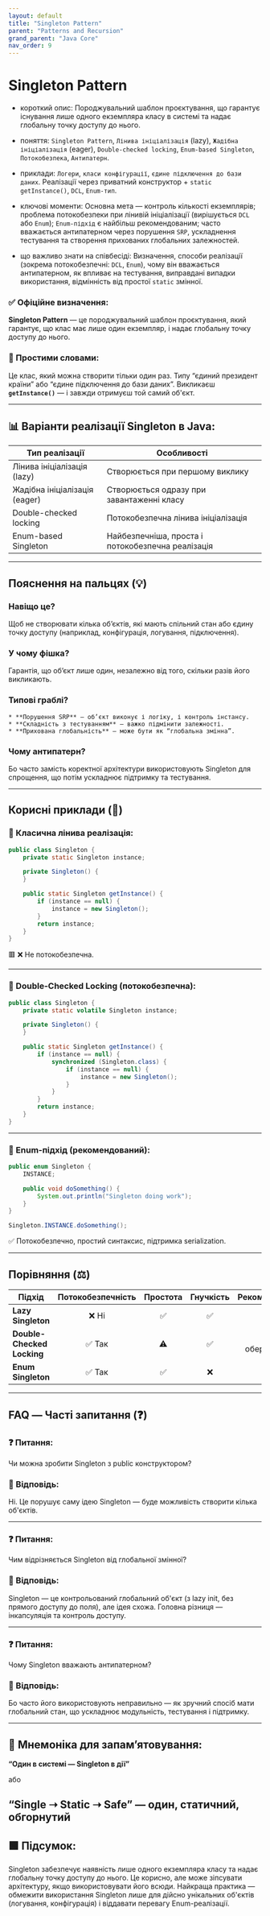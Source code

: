 ```yaml
---
layout: default
title: "Singleton Pattern"
parent: "Patterns and Recursion"
grand_parent: "Java Core"
nav_order: 9
---
```


# Singleton Pattern

* короткий опис: Породжувальний шаблон проєктування, що гарантує існування лише одного екземпляра класу в системі та надає глобальну точку доступу до нього.

* поняття: `Singleton Pattern`, `Лінива ініціалізація` (lazy), `Жадібна ініціалізація` (eager), `Double-checked locking`, `Enum-based Singleton`, `Потокобезпека`, `Антипатерн`.

* приклади: `Логери`, `класи конфігурації`, `єдине підключення до бази даних`. Реалізації через приватний конструктор + `static getInstance()`, `DCL`, `Enum-тип`.

* ключові моменти: Основна мета — контроль кількості екземплярів; проблема потокобезпеки при лінивій ініціалізації (вирішується `DCL` або `Enum`); `Enum-підхід` є найбільш рекомендованим; часто вважається антипатерном через порушення `SRP`, ускладнення тестування та створення прихованих глобальних залежностей.

* що важливо знати на співбесіді: Визначення, способи реалізації (зокрема потокобезпечні: `DCL`, `Enum`), чому він вважається антипатерном, як впливає на тестування, виправдані випадки використання, відмінність від простої `static` змінної.

### **✅ Офіційне визначення:**

**Singleton Pattern** — це породжувальний шаблон проєктування, який гарантує, що клас має лише один екземпляр, і надає глобальну точку доступу до нього.

### **🧠 Простими словами:**

Це клас, який можна створити тільки один раз. Типу “єдиний президент країни” або “єдине підключення до бази даних”. Викликаєш **`getInstance()`** — і завжди отримуєш той самий об'єкт.

---

## **📊 Варіанти реалізації Singleton в Java:**

| Тип реалізації                | Особливості                                       |
|-------------------------------|---------------------------------------------------|
| Лінива ініціалізація (lazy)   | Створюється при першому виклику                   |
| Жадібна ініціалізація (eager) | Створюється одразу при завантаженні класу         |
| Double-checked locking        | Потокобезпечна лінива ініціалізація               |
| Enum-based Singleton          | Найбезпечніша, проста і потокобезпечна реалізація |

---

## **Пояснення на пальцях (💡)**

### **Навіщо це?**  

  Щоб не створювати кілька об’єктів, які мають спільний стан або єдину точку доступу (наприклад, конфігурація, логування, підключення).

### **У чому фішка?**  

  Гарантія, що обʼєкт лише один, незалежно від того, скільки разів його викликають.

### **Типові граблі?**

    * **Порушення SRP** — об’єкт виконує і логіку, і контроль інстансу.
    * **Складність з тестуванням** — важко підмінити залежності.
    * **Прихована глобальність** — може бути як “глобальна змінна”.

### **Чому антипатерн?**  

  Бо часто замість коректної архітектури використовують Singleton для спрощення, що потім ускладнює підтримку та тестування.

---

## **Корисні приклади (🧪)**

### **🔻 Класична лінива реалізація:**

```java
public class Singleton {
    private static Singleton instance;

    private Singleton() {
    }

    public static Singleton getInstance() {
        if (instance == null) {
            instance = new Singleton();
        }
        return instance;
    }
}
```

🟥 ❌ Не потокобезпечна.

---

### **🔻 Double-Checked Locking (потокобезпечна):**

```java
public class Singleton {
    private static volatile Singleton instance;

    private Singleton() {
    }

    public static Singleton getInstance() {
        if (instance == null) {
            synchronized (Singleton.class) {
                if (instance == null) {
                    instance = new Singleton();
                }
            }
        }
        return instance;
    }
}
```

---

### **🔻 Enum-підхід (рекомендований):**

```java
public enum Singleton {
    INSTANCE;

    public void doSomething() {
        System.out.println("Singleton doing work");
    }
}
```

```java
Singleton.INSTANCE.doSomething();
```

✅ Потокобезпечно, простий синтаксис, підтримка serialization.

---

## **Порівняння (⚖️)**

| Підхід                     | Потокобезпечність | Простота | Гнучкість |  Рекомендований   |
|----------------------------|:-----------------:|:--------:|:---------:|:-----------------:|
| **Lazy Singleton**         |       ❌ Ні        |    ✅     |     ✅     |         ❌         |
| **Double-Checked Locking** |       ✅ Так       |    ⚠️    |     ✅     | ✅ (з обережністю) |
| **Enum Singleton**         |       ✅ Так       |    ✅     |     ❌     |         ✅         |

---

## **FAQ — Часті запитання (❓)**

### **❓ Питання:**

 Чи можна зробити Singleton з public конструктором?

### **💬 Відповідь:**

Ні. Це порушує саму ідею Singleton — буде можливість створити кілька об'єктів.

---

### **❓ Питання:**

 Чим відрізняється Singleton від глобальної змінної?

### **💬 Відповідь:**

Singleton — це контрольований глобальний об'єкт (з lazy init, без прямого доступу до поля), але ідея схожа. Головна різниця — інкапсуляція та контроль доступу.

---

### **❓ Питання:**

 Чому Singleton вважають антипатерном?

### **💬 Відповідь:**

Бо часто його використовують неправильно — як зручний спосіб мати глобальний стан, що ускладнює модульність, тестування і підтримку.

---

## **🧠 Мнемоніка для запам’ятовування:**

**“Один в системі — Singleton в дії”**

або

**“Single ➝ Static ➝ Safe”** — один, статичний, обгорнутий
---

## **🟩 Підсумок:**

Singleton забезпечує наявність лише одного екземпляра класу та надає глобальну точку доступу до нього. Це корисно, але може зіпсувати архітектуру, якщо використовувати його всюди. Найкраща практика — обмежити використання Singleton лише для дійсно унікальних об'єктів (логування, конфігурація) і віддавати перевагу Enum-реалізації.
